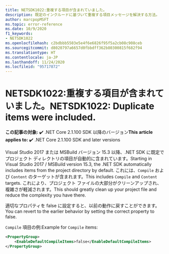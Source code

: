 ```yaml
---
title: NETSDK1022:重複する項目が含まれていました。
description: 既定のインクルードに基づいて重複する項目メッセージを解決する方法。
author: marcpopMSFT
ms.topic: error-reference
ms.date: 10/9/2020
f1_keywords:
- NETSDK1022
ms.openlocfilehash: c2bdbbb5503e5e4f6e6826f95f5a2cb08c908ceb
ms.sourcegitcommit: d8020797a6657d0fbbdff362b80300815f682f94
ms.translationtype: HT
ms.contentlocale: ja-JP
ms.lasthandoff: 11/24/2020
ms.locfileid: "95717872"
---
```

# <a name="netsdk1022-duplicate-items-were-included"></a><span data-ttu-id="fbffb-103">NETSDK1022:重複する項目が含まれていました。</span><span class="sxs-lookup"><span data-stu-id="fbffb-103">NETSDK1022: Duplicate items were included.</span></span>

<span data-ttu-id="fbffb-104">**この記事の対象:** ✔️ .NET Core 2.1.100 SDK 以降のバージョン</span><span class="sxs-lookup"><span data-stu-id="fbffb-104">**This article applies to:** ✔️ .NET Core 2.1.100 SDK and later versions</span></span>

<span data-ttu-id="fbffb-105">Visual Studio 2017 または MSBuild バージョン 15.3 以降、.NET SDK に既定でプロジェクト ディレクトリの項目が自動的に含まれています。</span><span class="sxs-lookup"><span data-stu-id="fbffb-105">Starting in Visual Studio 2017 / MSBuild version 15.3, the .NET SDK automatically includes items from the project directory by default.</span></span>  <span data-ttu-id="fbffb-106">これには、`Compile` および `Content` のターゲットが含まれます。</span><span class="sxs-lookup"><span data-stu-id="fbffb-106">This includes `Compile` and `Content` targets.</span></span>  <span data-ttu-id="fbffb-107">これにより、プロジェクト ファイルの大部分がクリーンアップされ、複雑さが軽減されます。</span><span class="sxs-lookup"><span data-stu-id="fbffb-107">This should greatly clean up your project file and reduce the complexity you have there.</span></span>

<span data-ttu-id="fbffb-108">適切なプロパティを false に設定すると、以前の動作に戻すことができます。</span><span class="sxs-lookup"><span data-stu-id="fbffb-108">You can revert to the earlier behavior by setting the correct property to false.</span></span>

<span data-ttu-id="fbffb-109">`Compile` 項目の例:</span><span class="sxs-lookup"><span data-stu-id="fbffb-109">Example for `Compile` items:</span></span>

```xml
<PropertyGroup>
    <EnableDefaultCompileItems>false</EnableDefaultCompileItems>
</PropertyGroup>
```

